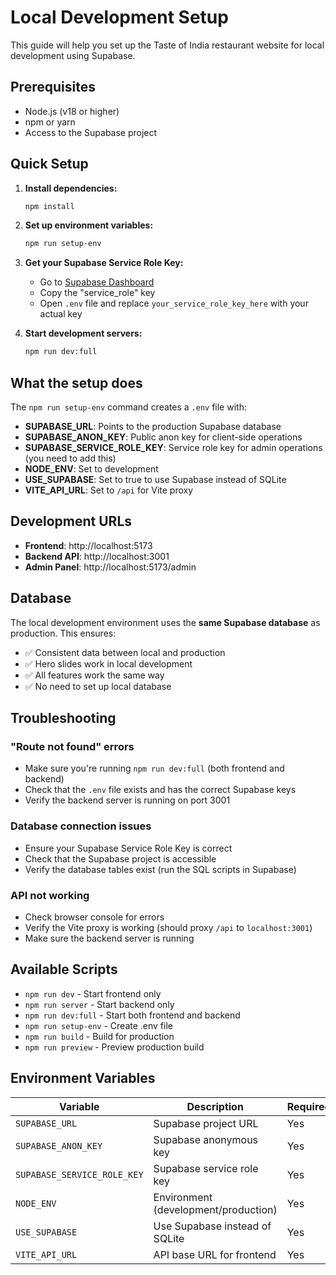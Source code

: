 # Local Development Setup

This guide will help you set up the Taste of India restaurant website for local development using Supabase.

## Prerequisites

- Node.js (v18 or higher)
- npm or yarn
- Access to the Supabase project

## Quick Setup

1. **Install dependencies:**
   ```bash
   npm install
   ```

2. **Set up environment variables:**
   ```bash
   npm run setup-env
   ```

3. **Get your Supabase Service Role Key:**
   - Go to [Supabase Dashboard](https://supabase.com/dashboard/project/qslfidheyalqdetiqdbs/settings/api)
   - Copy the "service_role" key
   - Open `.env` file and replace `your_service_role_key_here` with your actual key

4. **Start development servers:**
   ```bash
   npm run dev:full
   ```

## What the setup does

The `npm run setup-env` command creates a `.env` file with:

- **SUPABASE_URL**: Points to the production Supabase database
- **SUPABASE_ANON_KEY**: Public anon key for client-side operations
- **SUPABASE_SERVICE_ROLE_KEY**: Service role key for admin operations (you need to add this)
- **NODE_ENV**: Set to development
- **USE_SUPABASE**: Set to true to use Supabase instead of SQLite
- **VITE_API_URL**: Set to `/api` for Vite proxy

## Development URLs

- **Frontend**: http://localhost:5173
- **Backend API**: http://localhost:3001
- **Admin Panel**: http://localhost:5173/admin

## Database

The local development environment uses the **same Supabase database** as production. This ensures:

- ✅ Consistent data between local and production
- ✅ Hero slides work in local development
- ✅ All features work the same way
- ✅ No need to set up local database

## Troubleshooting

### "Route not found" errors
- Make sure you're running `npm run dev:full` (both frontend and backend)
- Check that the `.env` file exists and has the correct Supabase keys
- Verify the backend server is running on port 3001

### Database connection issues
- Ensure your Supabase Service Role Key is correct
- Check that the Supabase project is accessible
- Verify the database tables exist (run the SQL scripts in Supabase)

### API not working
- Check browser console for errors
- Verify the Vite proxy is working (should proxy `/api` to `localhost:3001`)
- Make sure the backend server is running

## Available Scripts

- `npm run dev` - Start frontend only
- `npm run server` - Start backend only  
- `npm run dev:full` - Start both frontend and backend
- `npm run setup-env` - Create .env file
- `npm run build` - Build for production
- `npm run preview` - Preview production build

## Environment Variables

| Variable | Description | Required |
|----------|-------------|----------|
| `SUPABASE_URL` | Supabase project URL | Yes |
| `SUPABASE_ANON_KEY` | Supabase anonymous key | Yes |
| `SUPABASE_SERVICE_ROLE_KEY` | Supabase service role key | Yes |
| `NODE_ENV` | Environment (development/production) | Yes |
| `USE_SUPABASE` | Use Supabase instead of SQLite | Yes |
| `VITE_API_URL` | API base URL for frontend | Yes |
